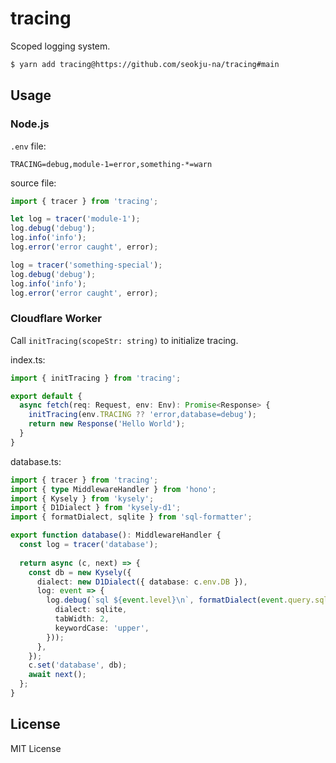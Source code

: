 # tracing

Scoped logging system.

```bash
$ yarn add tracing@https://github.com/seokju-na/tracing#main
```

## Usage

### Node.js

`.env` file:
```
TRACING=debug,module-1=error,something-*=warn
```

source file:
```ts
import { tracer } from 'tracing';

let log = tracer('module-1');
log.debug('debug');
log.info('info');
log.error('error caught', error);

log = tracer('something-special');
log.debug('debug');
log.info('info');
log.error('error caught', error);
```

### Cloudflare Worker

Call `initTracing(scopeStr: string)` to initialize tracing.

index.ts:
```ts
import { initTracing } from 'tracing';

export default {
  async fetch(req: Request, env: Env): Promise<Response> {
    initTracing(env.TRACING ?? 'error,database=debug');
    return new Response('Hello World');
  }
}
```

database.ts:
```ts
import { tracer } from 'tracing';
import { type MiddlewareHandler } from 'hono';
import { Kysely } from 'kysely';
import { D1Dialect } from 'kysely-d1';
import { formatDialect, sqlite } from 'sql-formatter';

export function database(): MiddlewareHandler {
  const log = tracer('database');
  
  return async (c, next) => {
    const db = new Kysely({
      dialect: new D1Dialect({ database: c.env.DB }),
      log: event => {
        log.debug(`sql ${event.level}\n`, formatDialect(event.query.sql, {
          dialect: sqlite,
          tabWidth: 2,
          keywordCase: 'upper',
        }));
      },
    });
    c.set('database', db);
    await next();
  };
}
```

## License

MIT License
